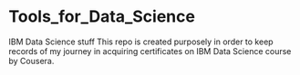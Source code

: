 # Tools_for_Data_Science
IBM Data Science stuff
This repo is created purposely in order to keep records of my journey in acquiring certificates on IBM Data Science course by Cousera.
